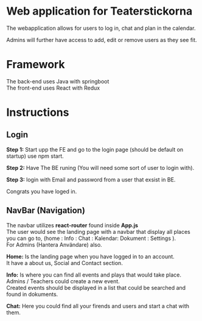 # Web application for Teaterstickorna

The webapplication allows for users to log in, chat and plan in the calendar.

Admins will further have access to add, edit or remove users as they see fit.


# Framework

The back-end uses Java with springboot  
The front-end uses React with Redux


# Instructions 

## Login

<b>Step 1:</b> Start upp the FE and go to the login page (should be default on startup) use npm start.

<b>Step 2:</b> Have The BE runing (You will need some sort of user to login with).

<b>Step 3:</b> login with Email and password from a user that exsist in BE.

Congrats you have loged in.

## NavBar (Navigation) 

The navbar utilizes <b>react-router</b> found inside <b>App.js</b>  
The user would see the landing page with a navbar that display all places you can go to, (home : Info : Chat : Kalendar: Dokument : Settings ).  
For Admins (Hantera Användare) also.

<b>Home:</b> Is the landing page when you have logged in to an account.  
It have a about us, Social and Contact section. 

<b>Info:</b> Is where you can find all events and plays that would take place.  
Admins / Teachers could create a new event.  
Created events should be displayed in a list that could be searched and found in dokuments.

  <b>Chat:</b> Here you could find all your firends and users and start a chat with them. 




